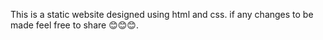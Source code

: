 This is a static website designed using html and css.
if any changes to be made feel free to share 😊😊😊.
